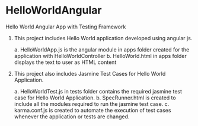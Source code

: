 # HelloWorldAngular
Hello World Angular App with Testing Framework

1. This project includes Hello World application developed using angular js.

	a. HelloWorldApp.js is the angular module in apps folder created for the application with HelloWorldController
	b. HelloWorld.html in apps folder displays the text to user as HTML content

2. This project also includes Jasmine Test Cases for Hello World Application.

	a. HelloWorldTest.js in tests folder contains the required jasmine test case for Hello World Application.
	b. SpecRunner.html is created to include all the modules required to run the jasmine test case.
	c. karma.conf.js is created to automate the execution of test cases whenever the application or tests are changed.
